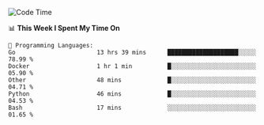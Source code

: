 <!--START_SECTION:waka-->
![Code Time](http://img.shields.io/badge/Code%20Time-639%20hrs%205%20mins-blue)

📊 **This Week I Spent My Time On** 

```text
💬 Programming Languages: 
Go                       13 hrs 39 mins      ████████████████████░░░░░   78.99 % 
Docker                   1 hr 1 min          █░░░░░░░░░░░░░░░░░░░░░░░░   05.90 % 
Other                    48 mins             █░░░░░░░░░░░░░░░░░░░░░░░░   04.71 % 
Python                   46 mins             █░░░░░░░░░░░░░░░░░░░░░░░░   04.53 % 
Bash                     17 mins             ░░░░░░░░░░░░░░░░░░░░░░░░░   01.65 % 
```


<!--END_SECTION:waka-->